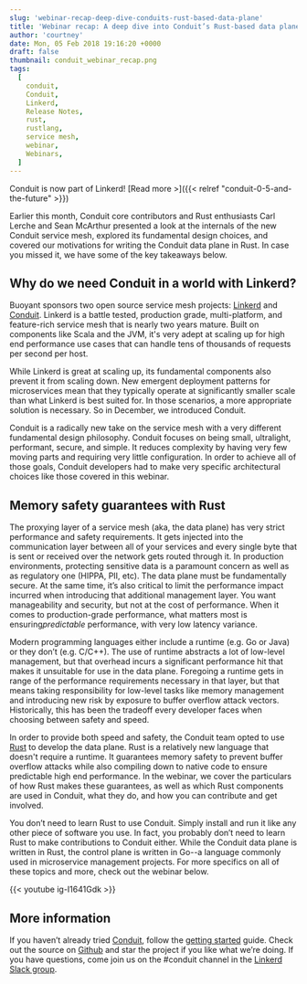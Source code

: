```yaml
---
slug: 'webinar-recap-deep-dive-conduits-rust-based-data-plane'
title: 'Webinar recap: A deep dive into Conduit’s Rust-based data plane'
author: 'courtney'
date: Mon, 05 Feb 2018 19:16:20 +0000
draft: false
thumbnail: conduit_webinar_recap.png
tags:
  [
    conduit,
    Conduit,
    Linkerd,
    Release Notes,
    rust,
    rustlang,
    service mesh,
    webinar,
    Webinars,
  ]
---
```


Conduit is now part of Linkerd! [Read more >]({{< relref
"conduit-0-5-and-the-future" >}})

Earlier this month, Conduit core contributors and Rust enthusiasts Carl Lerche
and Sean McArthur presented a look at the internals of the new Conduit service
mesh, explored its fundamental design choices, and covered our motivations for
writing the Conduit data plane in Rust. In case you missed it, we have some of
the key takeaways below.

## Why do we need Conduit in a world with Linkerd?

Buoyant sponsors two open source service mesh
projects: [Linkerd](https://linkerd.io) and [Conduit](https://conduit.io).
Linkerd is a battle tested, production grade, multi-platform, and feature-rich
service mesh that is nearly two years mature. Built on components like Scala and
the JVM, it's very adept at scaling up for high end performance use cases that
can handle tens of thousands of requests per second per host.

While Linkerd is great at scaling up, its fundamental components also prevent it
from scaling down. New emergent deployment patterns for microservices mean that
they typically operate at significantly smaller scale than what Linkerd is best
suited for. In those scenarios, a more appropriate solution is necessary. So in
December, we introduced Conduit.

Conduit is a radically new take on the service mesh with a very different
fundamental design philosophy. Conduit focuses on being small, ultralight,
performant, secure, and simple. It reduces complexity by having very few moving
parts and requiring very little configuration. In order to achieve all of those
goals, Conduit developers had to make very specific architectural choices like
those covered in this webinar.

## Memory safety guarantees with Rust

The proxying layer of a service mesh (aka, the data plane) has very strict
performance and safety requirements. It gets injected into the communication
layer between all of your services and every single byte that is sent or
received over the network gets routed through it. In production environments,
protecting sensitive data is a paramount concern as well as as regulatory one
(HIPPA, PII, etc). The data plane must be fundamentally secure. At the same
time, it’s also critical to limit the performance impact incurred when
introducing that additional management layer. You want manageability and
security, but not at the cost of performance. When it comes to production-grade
performance, what matters most is ensuring*predictable* performance, with very
low latency variance.

Modern programming languages either include a runtime (e.g. Go or Java) or they
don’t (e.g. C/C++). The use of runtime abstracts a lot of low-level management,
but that overhead incurs a significant performance hit that makes it unsuitable
for use in the data plane. Foregoing a runtime gets in range of the performance
requirements necessary in that layer, but that means taking responsibility for
low-level tasks like memory management and introducing new risk by exposure to
buffer overflow attack vectors. Historically, this has been the tradeoff every
developer faces when choosing between safety and speed.

In order to provide both speed and safety, the Conduit team opted to use
[Rust](https://www.rust-lang.org/) to develop the data plane. Rust is a
relatively new language that doesn't require a runtime. It guarantees memory
safety to prevent buffer overflow attacks while also compiling down to native
code to ensure predictable high end performance. In the webinar, we cover the
particulars of how Rust makes these guarantees, as well as which Rust components
are used in Conduit, what they do, and how you can contribute and get involved.

You don’t need to learn Rust to use Conduit. Simply install and run it like any
other piece of software you use. In fact, you probably don’t need to learn Rust
to make contributions to Conduit either. While the Conduit data plane is written
in Rust, the control plane is written in Go--a language commonly used in
microservice management projects. For more specifics on all of these topics and
more, check out the webinar below.

{{< youtube ig-I1641Gdk >}}

## More information

If you haven’t already tried [Conduit](http://conduit.io), follow the [getting
started](https://conduit.io/getting-started/) guide. Check out the source on
[Github](https://github.com/runconduit/conduit) and star the project if you like
what we’re doing. If you have questions, come join us on the #conduit channel in
the [Linkerd Slack group](http://linkerd.slack.com).
